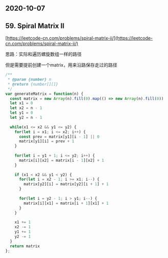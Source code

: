 ## 2020-10-07

## 59. Spiral Matrix II

[https://leetcode-cn.com/problems/spiral-matrix-ii/](https://leetcode-cn.com/problems/spiral-matrix-ii/)

思路：实际和遍历螺旋数组一样的路径

但是需要提前创建一个matrix，用来沿路保存走过的路径

```js
/**
 * @param {number} n
 * @return {number[][]}
 */
var generateMatrix = function(n) {
  const matrix = new Array(n).fill(0).map(() => new Array(n).fill(0))
  let x1 = 0
  let x2 = n - 1
  let y1 = 0
  let y2 = n - 1
  
  while(x1 <= x2 && y1 <= y2) {
    for(let i = x1; i <= x2; i++) {
      const prev = matrix[y1][i - 1] || 0
      matrix[y1][i] = prev + 1
    }
    
    for(let i = y1 + 1; i <= y2; i++) {
      matrix[i][x2] = matrix[i - 1][x2] + 1
    }
    
    if (x1 < x2 && y1 < y2) {
      for(let i = x2 - 1; i >= x1; i--) {
        matrix[y2][i] = matrix[y2][i + 1] + 1
      }
      
      for(let i = y2 - 1; i > y1; i--) {
        matrix[i][x1] = matrix[i + 1][x1] + 1
      }
    }
    
    x1 += 1
    x2 -= 1
    y1 += 1
    y2 -= 1
  }
  return matrix
};
```